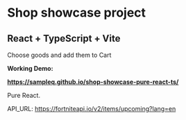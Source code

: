 # Shop showcase project

## React + TypeScript + Vite

Choose goods and add them to Cart

**Working Demo:**

**https://sampleq.github.io/shop-showcase-pure-react-ts/**

Pure React.

API_URL: https://fortniteapi.io/v2/items/upcoming?lang=en
